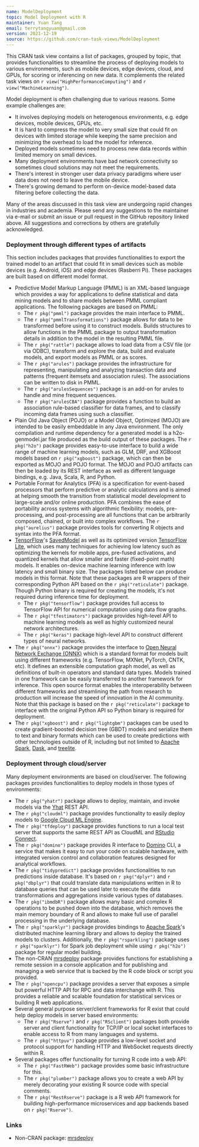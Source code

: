 ```yaml
---
name: ModelDeployment
topic: Model Deployment with R
maintainer: Yuan Tang
email: terrytangyuan@gmail.com
version: 2021-12-19
source: https://github.com/cran-task-views/ModelDeployment
---
```


This CRAN task view contains a list of packages, grouped by topic, that
provides functionalities to streamline the process of deploying models
to various environments, such as mobile devices, edge devices, cloud,
and GPUs, for scoring or inferencing on new data. It complements the
related task views on `r view("HighPerformanceComputing")` and
`r view("MachineLearning")`.

Model deployment is often challenging due to various reasons. Some
example challenges are:

- It involves deploying models on heterogenous environments, e.g. edge
  devices, mobile devices, GPUs, etc.
- It is hard to compress the model to very small size that could fit
  on devices with limited storage while keeping the same precision and
  minimizing the overhead to load the model for inference.
- Deployed models sometimes need to process new data records within
  limited memory on small devices.
- Many deployment environments have bad network connectivity so
  sometimes cloud solutions may not meet the requirements.
- There's interest in stronger user data privacy paradigms where user
  data does not need to leave the mobile device.
- There's growing demand to perform on-device model-based data
  filtering before collecting the data.

Many of the areas discussed in this task view are undergoing rapid
changes in industries and academia. Please send any suggestions to the
maintainer via e-mail or submit an issue or pull request in the GitHub
repository linked above. All suggestions and corrections by others are
gratefully acknowledged.


### Deployment through different types of artifacts

This section includes packages that provides functionalities to export
the trained model to an artifact that could fit in small devices such as
mobile devices (e.g. Android, iOS) and edge devices (Rasberri Pi). These
packages are built based on different model format.

- Predictive Model Markup Language (PMML) is an XML-based language
  which provides a way for applications to define statistical and data
  mining models and to share models between PMML compliant
  applications. The following packages are based on PMML:
  - The `r pkg("pmml")` package provides the main
    interface to PMML.
  - The `r pkg("pmmlTransformations")` package allows
    for data to be transformed before using it to construct models.
    Builds structures to allow functions in the PMML package to
    output transformation details in addition to the model in the
    resulting PMML file.
  - The `r pkg("rattle")` package allows to load data
    from a CSV file (or via ODBC), transform and explore the data,
    build and evaluate models, and export models as PMML or as
    scores.
  - The `r pkg("arules")` package provides the
    infrastructure for representing, manipulating and analyzing
    transaction data and patterns (frequent itemsets and association
    rules). The associations can be written to disk in PMML.
  - The `r pkg("arulesSequences")` package is an add-on
    for arules to handle and mine frequent sequences.
  - The `r pkg("arulesCBA")` package provides a function
    to build an association rule-based classifier for data frames,
    and to classify incoming data frames using such a classifier.
- Plain Old Java Object (POJO) or a Model Object, Optimized (MOJO) are
  intended to be easily embeddable in any Java environment. The only
  compilation and runtime dependency for a generated model is a
  h2o-genmodel.jar file produced as the build output of these
  packages. The `r pkg("h2o")` package provides
  easy-to-use interface to build a wide range of machine learning
  models, such as GLM, DRF, and XGBoost models based on
  `r pkg("xgboost")` package, which can then be exported
  as MOJO and POJO format. The MOJO and POJO artifacts can then be
  loaded by its REST interface as well as different language bindings,
  e.g. Java, Scala, R, and Python.
- Portable Format for Analytics (PFA) is a specification for
  event-based processors that perform predictive or analytic
  calculations and is aimed at helping smooth the transition from
  statistical model development to large-scale and/or online
  production. PFA combines the ease of portability across systems with
  algorithmic flexibility: models, pre-processing, and post-processing
  are all functions that can be arbitrarily composed, chained, or
  built into complex workflows. The `r pkg("aurelius")`
  package provides tools for converting R objects and syntax into the
  PFA format.
- [TensorFlow](https://www.tensorflow.org/)'s
  [SavedModel](https://www.tensorflow.org/api_docs/python/tf/saved_model)
  as well as its optimized version [TensorFlow
  Lite](https://www.tensorflow.org/mobile/tflite/), which uses many
  techniques for achieving low latency such as optimizing the kernels
  for mobile apps, pre-fused activations, and quantized kernels that
  allow smaller and faster (fixed-point math) models. It enables
  on-device machine learning inference with low latency and small
  binary size. The packages listed below can produce models in this
  format. Note that these packages are R wrappers of their
  corresponding Python API based on the
  `r pkg("reticulate")` package. Though Python binary is
  required for creating the models, it's not required during
  inference time for deployment.
  - The `r pkg("tensorflow")` package provides full
    access to TensorFlow API for numerical computation using data
    flow graphs.
  - The `r pkg("tfestimators")` package provides
    high-level API to machine learning models as well as highly
    customized neural network architectures.
  - The `r pkg("keras")` package high-level API to
    construct different types of neural networks.
- The `r pkg("onnx")` package provides the interface to
  [Open Neural Network Exchange (ONNX)](https://onnx.ai/) which is a
  standard format for models built using different frameworks (e.g.
  TensorFlow, MXNet, PyTorch, CNTK, etc). It defines an extensible
  computation graph model, as well as definitions of built-in
  operators and standard data types. Models trained in one framework
  can be easily transferred to another framework for inference. This
  open source format enables the interoperability between different
  frameworks and streamlining the path from research to production
  will increase the speed of innovation in the AI community. Note that
  this package is based on the `r pkg("reticulate")`
  package to interface with the original Python API so Python binary
  is required for deployment.
- The `r pkg("xgboost")` and
  `r pkg("lightgbm")` packages can be used to create
  gradient-boosted decision tree (GBDT) models and serialize them to
  text and binary formats which can be used to create predictions with
  other technologies outside of R, including but not limited to
  [Apache Spark](https://spark.apache.org/),
  [Dask](https://dask.org/), and
  [treelite](https://github.com/dmlc/treelite).

### Deployment through cloud/server

Many deployment environments are based on cloud/server. The following
packages provides functionalities to deploy models in those types of
environments:

- The `r pkg("yhatr")` package allows to deploy, maintain,
  and invoke models via the [Yhat](https://www.yhat.com) REST API.
- The `r pkg("cloudml")` package provides functionality to
  easily deploy models to [Google Cloud ML Engine](https://cloud.google.com/ml-engine/).
- The `r pkg("tfdeploy")` package provides functions to
  run a local test server that supports the same REST API as CloudML
  and [RStudio Connect](https://www.rstudio.com/products/connect/).
- The `r pkg("domino")` package provides R interface to
  [Domino](https://www.dominodatalab.com/) CLI, a service that makes
  it easy to run your code on scalable hardware, with integrated
  version control and collaboration features designed for analytical
  workflows.
- The `r pkg("tidypredict")` package provides
  functionalities to run predictions inside database. It's based on
  `r pkg("dplyr")` and `r pkg("dbplyr")` that
  could translate data manipulations written in R to database queries
  that can be used later to execute the data transformations and
  aggregations inside various types of databases.
- The `r pkg("ibmdbR")` package allows many basic and
  complex R operations to be pushed down into the database, which
  removes the main memory boundary of R and allows to make full use of
  parallel processing in the underlying database.
- The `r pkg("sparklyr")` package provides bindings to
  [Apache Spark](https://spark.apache.org/)'s distributed machine
  learning library and allows to deploy the trained models to
  clusters. Additionally, the `r pkg("rsparkling")`
  package uses `r pkg("sparklyr")` for Spark job
  deployment while using `r pkg("h2o")` package for
  regular model building.
- The non-CRAN
  [mrsdeploy](https://docs.microsoft.com/en-us/machine-learning-server/r-reference/mrsdeploy/mrsdeploy-package)
  package provides functions for establishing a remote session in a
  console application and for publishing and managing a web service
  that is backed by the R code block or script you provided.
- The `r pkg("opencpu")` package provides a server that
  exposes a simple but powerful HTTP API for RPC and data interchange
  with R. This provides a reliable and scalable foundation for
  statistical services or building R web applications.
- Several general purpose server/client frameworks for R exist that
  could help deploy models in server based environments:
  - The `r pkg("Rserve")` and
    `r pkg("RSclient")` packages both provide server and
    client functionality for TCP/IP or local socket interfaces to
    enable access to R from many languages and systems.
  - The `r pkg("httpuv")` package provides a low-level
    socket and protocol support for handling HTTP and WebSocket
    requests directly within R.
- Several packages offer functionality for turning R code into a web API:
  - The `r pkg("FastRWeb")` package provides some basic
    infrastructure for this.
  - The `r pkg("plumber")` package allows you to create
    a web API by merely decorating your existing R source code with
    special comments.
  - The `r pkg("RestRserve")` package is a R web API
    framework for building high-performance microservices and app
    backends based on `r pkg("Rserve")`.


### Links
- Non-CRAN package: [mrsdeploy](https://docs.microsoft.com/en-us/machine-learning-server/r-reference/mrsdeploy/mrsdeploy-package)
